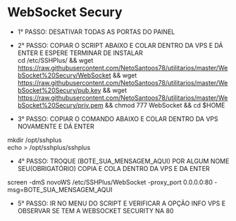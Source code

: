 # WebSocket Secury
* 1° PASSO: DESATIVAR TODAS AS PORTAS DO PAINEL <br>
* 2° PASSO: COPIAR O SCRIPT ABAIXO E COLAR DENTRO DA VPS E DÁ ENTER E ESPERE TERMINAR DE INSTALAR<br>
cd /etc/SSHPlus/ && wget https://raw.githubusercontent.com/NetoSantoos78/utilitarios/master/WebSocket%20Secury/WebSocket && wget https://raw.githubusercontent.com/NetoSantoos78/utilitarios/master/WebSocket%20Secury/pub.key && wget https://raw.githubusercontent.com/NetoSantoos78/utilitarios/master/WebSocket%20Secury/priv.pem && chmod 777 WebSocket && cd $HOME<br>

* 3° PASSO: COPIAR O COMANDO ABAIXO E COLAR DENTRO DA VPS NOVAMENTE E DÁ ENTER<br>

 mkdir /opt/sshplus<br>
 echo > /opt/sshplus/sshplus<br>

* 4° PASSO: TROQUE (BOTE_SUA_MENSAGEM_AQUI) POR ALGUM NOME SEU(OBRIGATÓRIO) COPIA E COLA DENTRO DA VPS E DA ENTER<br>

 screen -dmS novoWS /etc/SSHPlus/WebSocket -proxy_port 0.0.0.0:80 -msg=BOTE_SUA_MENSAGEM_AQUI<br>

* 5° PASSO: IR NO MENU DO SCRIPT E VERIFICAR A OPÇÃO INFO VPS E OBSERVAR SE TEM A WEBSOCKET SECURITY NA 80<br>
